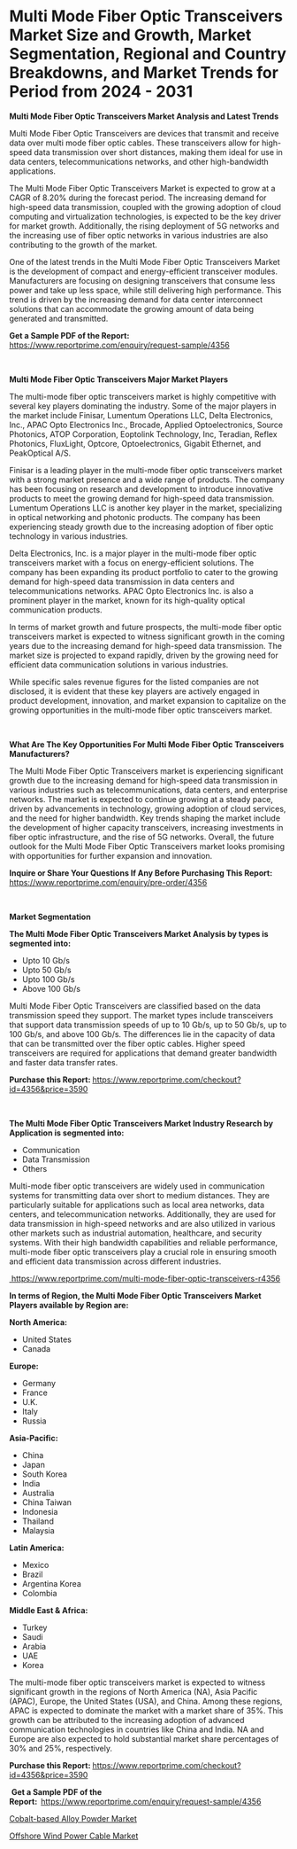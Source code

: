 <p><h1>Multi Mode Fiber Optic Transceivers Market Size and Growth, Market Segmentation, Regional and Country Breakdowns, and Market Trends for Period from 2024 -  2031</h1></p><p><strong>Multi Mode Fiber Optic Transceivers Market Analysis and Latest Trends</strong></p>
<p><p>Multi Mode Fiber Optic Transceivers are devices that transmit and receive data over multi mode fiber optic cables. These transceivers allow for high-speed data transmission over short distances, making them ideal for use in data centers, telecommunications networks, and other high-bandwidth applications.</p><p>The Multi Mode Fiber Optic Transceivers Market is expected to grow at a CAGR of 8.20% during the forecast period. The increasing demand for high-speed data transmission, coupled with the growing adoption of cloud computing and virtualization technologies, is expected to be the key driver for market growth. Additionally, the rising deployment of 5G networks and the increasing use of fiber optic networks in various industries are also contributing to the growth of the market.</p><p>One of the latest trends in the Multi Mode Fiber Optic Transceivers Market is the development of compact and energy-efficient transceiver modules. Manufacturers are focusing on designing transceivers that consume less power and take up less space, while still delivering high performance. This trend is driven by the increasing demand for data center interconnect solutions that can accommodate the growing amount of data being generated and transmitted.</p></p>
<p><strong>Get a Sample PDF of the Report:&nbsp;</strong> <a href="https://www.reportprime.com/enquiry/request-sample/4356">https://www.reportprime.com/enquiry/request-sample/4356</a></p>
<p>&nbsp;</p>
<p><strong>Multi Mode Fiber Optic Transceivers Major Market Players</strong></p>
<p><p>The multi-mode fiber optic transceivers market is highly competitive with several key players dominating the industry. Some of the major players in the market include Finisar, Lumentum Operations LLC, Delta Electronics, Inc., APAC Opto Electronics Inc., Brocade, Applied Optoelectronics, Source Photonics, ATOP Corporation, Eoptolink Technology, Inc, Teradian, Reflex Photonics, FluxLight, Optcore, Optoelectronics, Gigabit Ethernet, and PeakOptical A/S.</p><p>Finisar is a leading player in the multi-mode fiber optic transceivers market with a strong market presence and a wide range of products. The company has been focusing on research and development to introduce innovative products to meet the growing demand for high-speed data transmission. Lumentum Operations LLC is another key player in the market, specializing in optical networking and photonic products. The company has been experiencing steady growth due to the increasing adoption of fiber optic technology in various industries.</p><p>Delta Electronics, Inc. is a major player in the multi-mode fiber optic transceivers market with a focus on energy-efficient solutions. The company has been expanding its product portfolio to cater to the growing demand for high-speed data transmission in data centers and telecommunications networks. APAC Opto Electronics Inc. is also a prominent player in the market, known for its high-quality optical communication products.</p><p>In terms of market growth and future prospects, the multi-mode fiber optic transceivers market is expected to witness significant growth in the coming years due to the increasing demand for high-speed data transmission. The market size is projected to expand rapidly, driven by the growing need for efficient data communication solutions in various industries.</p><p>While specific sales revenue figures for the listed companies are not disclosed, it is evident that these key players are actively engaged in product development, innovation, and market expansion to capitalize on the growing opportunities in the multi-mode fiber optic transceivers market.</p></p>
<p>&nbsp;</p>
<p><strong>What Are The Key Opportunities For Multi Mode Fiber Optic Transceivers Manufacturers?</strong></p>
<p><p>The Multi Mode Fiber Optic Transceivers market is experiencing significant growth due to the increasing demand for high-speed data transmission in various industries such as telecommunications, data centers, and enterprise networks. The market is expected to continue growing at a steady pace, driven by advancements in technology, growing adoption of cloud services, and the need for higher bandwidth. Key trends shaping the market include the development of higher capacity transceivers, increasing investments in fiber optic infrastructure, and the rise of 5G networks. Overall, the future outlook for the Multi Mode Fiber Optic Transceivers market looks promising with opportunities for further expansion and innovation.</p></p>
<p><strong>Inquire or Share Your Questions If Any Before Purchasing This Report:</strong> <a href="https://www.reportprime.com/enquiry/pre-order/4356">https://www.reportprime.com/enquiry/pre-order/4356</a></p>
<p>&nbsp;</p>
<p><strong>Market Segmentation</strong></p>
<p><strong>The Multi Mode Fiber Optic Transceivers Market Analysis by types is segmented into:</strong></p>
<p><ul><li>Upto 10 Gb/s</li><li>Upto 50 Gb/s</li><li>Upto 100 Gb/s</li><li>Above 100 Gb/s</li></ul></p>
<p><p>Multi Mode Fiber Optic Transceivers are classified based on the data transmission speed they support. The market types include transceivers that support data transmission speeds of up to 10 Gb/s, up to 50 Gb/s, up to 100 Gb/s, and above 100 Gb/s. The differences lie in the capacity of data that can be transmitted over the fiber optic cables. Higher speed transceivers are required for applications that demand greater bandwidth and faster data transfer rates.</p></p>
<p><strong>Purchase this Report:&nbsp;</strong><a href="https://www.reportprime.com/checkout?id=4356&price=3590">https://www.reportprime.com/checkout?id=4356&price=3590</a></p>
<p>&nbsp;</p>
<p><strong>The Multi Mode Fiber Optic Transceivers Market Industry Research by Application is segmented into:</strong></p>
<p><ul><li>Communication</li><li>Data Transmission</li><li>Others</li></ul></p>
<p><p>Multi-mode fiber optic transceivers are widely used in communication systems for transmitting data over short to medium distances. They are particularly suitable for applications such as local area networks, data centers, and telecommunication networks. Additionally, they are used for data transmission in high-speed networks and are also utilized in various other markets such as industrial automation, healthcare, and security systems. With their high bandwidth capabilities and reliable performance, multi-mode fiber optic transceivers play a crucial role in ensuring smooth and efficient data transmission across different industries.</p></p>
<p><a href="https://www.reportprime.com/multi-mode-fiber-optic-transceivers-r4356">&nbsp;https://www.reportprime.com/multi-mode-fiber-optic-transceivers-r4356</a></p>
<p><strong>In terms of Region, the Multi Mode Fiber Optic Transceivers Market Players available by Region are:</strong></p>
<p>
    <p> <strong> North America: </strong>
        <ul>
            <li>United States</li>
            <li>Canada</li>
        </ul>
        </p> 
    <p> <strong> Europe: </strong>
        <ul>
            <li>Germany</li>
            <li>France</li>
            <li>U.K.</li>
            <li>Italy</li>
            <li>Russia</li>
        </ul>
        </p> 
    <p> <strong> Asia-Pacific: </strong>
        <ul>
            <li>China</li>
            <li>Japan</li>
            <li>South Korea</li>
            <li>India</li>
            <li>Australia</li>
            <li>China Taiwan</li>
            <li>Indonesia</li>
            <li>Thailand</li>
            <li>Malaysia</li>
        </ul>
        </p> 
    <p> <strong> Latin America: </strong>
        <ul>
            <li>Mexico</li>
            <li>Brazil</li>
            <li>Argentina Korea</li>
            <li>Colombia</li>
        </ul>
        </p> 
    <p> <strong> Middle East & Africa: </strong>
        <ul>
            <li>Turkey</li>
            <li>Saudi</li>
            <li>Arabia</li>
            <li>UAE</li>
            <li>Korea</li>
        </ul>
    </p>
    </p>
<p><p>The multi-mode fiber optic transceivers market is expected to witness significant growth in the regions of North America (NA), Asia Pacific (APAC), Europe, the United States (USA), and China. Among these regions, APAC is expected to dominate the market with a market share of 35%. This growth can be attributed to the increasing adoption of advanced communication technologies in countries like China and India. NA and Europe are also expected to hold substantial market share percentages of 30% and 25%, respectively.</p></p>
<p><strong>Purchase this Report: </strong><a href="https://www.reportprime.com/checkout?id=4356&price=3590">https://www.reportprime.com/checkout?id=4356&price=3590</a></p>
<p>&nbsp;<strong>Get a Sample PDF of the Report:&nbsp;&nbsp;</strong><a href="https://www.reportprime.com/enquiry/request-sample/4356">https://www.reportprime.com/enquiry/request-sample/4356</a></p>
<p><strong></strong></p>
<p><p><a href="https://view.publitas.com/reportprime-1/cobalt-based-alloy-powder-market-insights-into-market-cagr-market-trends-and-growth-strategies/">Cobalt-based Alloy Powder Market</a></p><p><a href="https://github.com/JennyferFeil2023/Market-Research-Report-List-1/blob/main/offshore-wind-power-cable-market.md">Offshore Wind Power Cable Market</a></p></p>